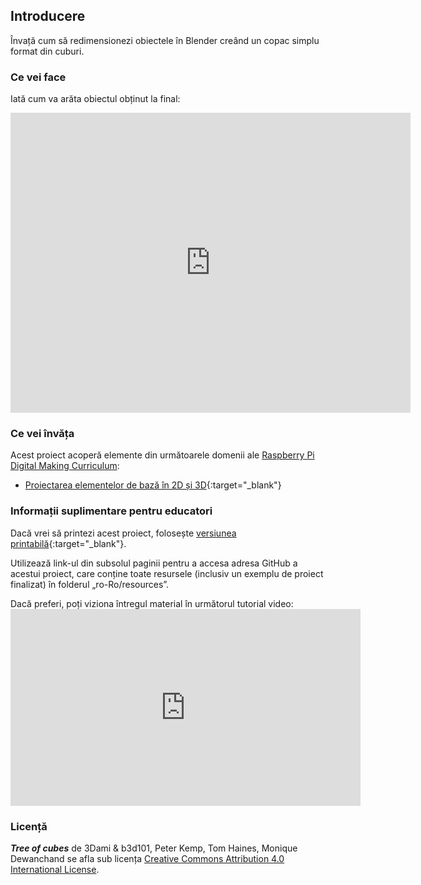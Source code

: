## Introducere

Învață cum să redimensionezi obiectele în Blender creând un copac simplu format din cuburi.

### Ce vei face

Iată cum va arăta obiectul obținut la final:

<div class="sketchfab-embed-wrapper">
  <iframe width="640" height="480" src="https://sketchfab.com/models/0e62596168f84ea0a40b4644c4ecc3f2/embed" frameborder="0" allowvr allowfullscreen mozallowfullscreen="true" webkitallowfullscreen="true" onmousewheel=""></iframe>
</div>

### Ce vei învăța

Acest proiect acoperă elemente din următoarele domenii ale [Raspberry Pi Digital Making Curriculum](http://rpf.io/curriculum):

+ [Proiectarea elementelor de bază în 2D și 3D](https://curriculum.raspberrypi.org/design/creator/){:target="_blank"}

### Informații suplimentare pentru educatori

Dacă vrei să printezi acest proiect, folosește [versiunea printabilă](https://projects.raspberrypi.org/ro-RO/projects/blender-tree-of-cubes/print){:target="_blank"}.

Utilizează link-ul din subsolul paginii pentru a accesa adresa GitHub a acestui proiect, care conține toate resursele (inclusiv un exemplu de proiect finalizat) în folderul „ro-Ro/resources”.

Dacă preferi, poți viziona întregul material în următorul tutorial video: <iframe width="560" height="315" src="https://www.youtube.com/embed/Urh8iActMqA?rel=0" frameborder="0" allowfullscreen mark="crwd-mark"></iframe> 

### Licență

***Tree of cubes*** de 3Dami & b3d101, Peter Kemp, Tom Haines, Monique Dewanchand se afla sub licența [Creative Commons Attribution 4.0 International License](http://creativecommons.org/licenses/by-sa/4.0/).